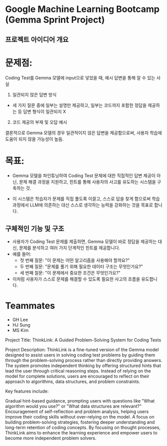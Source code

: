 # Google Machine Learning Bootcamp (Gemma Sprint Project)

## 프로젝트 아이디어 개요

# 문제점:
Coding Test를 Gemma 모델에 input으로 넣었을 때, 예시 답변을 통해 알 수 있는 사실
1. 일관되지 않은 답변 방식
- 세 가지 질문 중에 일부는 설명만 제공하고, 일부는 코드까지 포함한 정답을 제공하는 등 답변 형식이 일관되지 X
2. 코드 제공의 부재 및 오답 예시

결론적으로 Gemma 모델의 경우 일관적이지 않은 답변을 제공함으로써, 사용자 학습에 도움이 되지 않을 가능성이 높음.

# 목표:

- Gemma 모델을 파인튜닝하여 Coding Test 문제에 대한 직접적인 답변 제공이 아닌, 문제 해결 과정을 지원하고, 힌트를 통해 사용자의 사고를 유도하는 시스템을 구축하는 것.

- 이 시스템은 학습자가 문제를 직접 풀도록 이끌고, 스스로 답을 찾게 함으로써 학습 과정에서 LLM에 의존하는 대신 스스로 생각하는 능력을 강화하는 것을 목표로 합니다.

## 구체적인 기능 및 구조

- 사용자가 Coding Test 문제를 제출하면, Gemma 모델이 바로 정답을 제공하는 대신, 문제를 분석하고 여러 가지 단계적인 힌트를 제공합니다.
- 예를 들어:
    - 첫 번째 질문: "이 문제는 어떤 알고리즘을 사용해야 할까요?"
    - 두 번째 질문: "문제를 풀기 위해 필요한 데이터 구조는 무엇인가요?"
    - 세 번째 질문: "이 문제에서 중요한 조건은 무엇인가요?"
- 이처럼 사용자가 스스로 문제를 해결할 수 있도록 필요한 사고의 흐름을 유도합니다.

# Teammates
- GH Lee
- HJ Sung
- MS Kim


Project Title:
ThinkLink: A Guided Problem-Solving System for Coding Tests

Project Description:
ThinkLink is a fine-tuned version of the Gemma model designed to assist users in solving coding test problems by guiding them through the problem-solving process rather than directly providing answers. The system promotes independent thinking by offering structured hints that lead the user through critical reasoning steps. Instead of relying on the model for complete solutions, users are encouraged to reflect on their approach to algorithms, data structures, and problem constraints.

Key features include:

Gradual hint-based guidance, prompting users with questions like "What algorithm would you use?" or "What data structures are relevant?"
Encouragement of self-reflection and problem analysis, helping users improve their coding skills without over-relying on the model.
A focus on building problem-solving strategies, fostering deeper understanding and long-term retention of coding concepts.
By focusing on thought processes, ThinkLink aims to enhance the learning experience and empower users to become more independent problem solvers.


